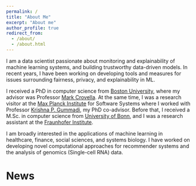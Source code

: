 ```yaml
---
permalink: /
title: "About Me"
excerpt: "About me"
author_profile: true
redirect_from: 
  - /about/
  - /about.html
---
```


I am a data scientist passionate about monitoring and explainability of machine learning systems,
and building trustworthy data-driven models. 
In recent years, I have been working on developing tools and measures for issues
surrounding fairness, privacy, and explainability in ML.

I received a PhD in computer science from [Boston University](https://www.bu.edu/cs/),
where my advisor was Professor [Mark Crovella](https://www.cs.bu.edu/fac/crovella/).
At the same time, I was a research visitor at the [Max Planck Institute](https://www.mpi-sws.org/) for Software Systems
where I worked with Professor [Krishna P. Gummadi](https://people.mpi-sws.org/~gummadi/), my PhD co-advisor.
Before that, I received a M.Sc. in computer science from [University of Bonn](https://www.informatik.uni-bonn.de/en),
and I was a research assistant at the [Fraunhofer Institute](https://www.iais.fraunhofer.de/en.html). 

I am broadly interested in the applications of machine learning in healthcare, finance, social sciences, and systems biology.
I have worked on developing novel computational approaches for recommender systems and the analysis of genomics (Single-cell RNA) data.


News
======
